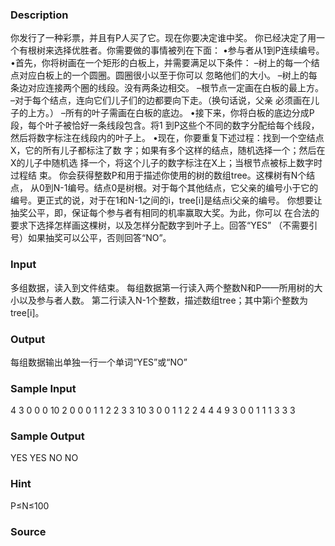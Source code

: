 
### Description
你发行了一种彩票，并且有P人买了它。现在你要决定谁中奖。
你已经决定了用一个有根树来选择优胜者。你需要做的事情被列在下面：
•参与者从1到P连续编号。
•首先，你将树画在一个矩形的白板上，并需要满足以下条件：
–树上的每一个结点对应白板上的一个圆圈。圆圈很小以至于你可以
忽略他们的大小。
–树上的每条边对应连接两个圈的线段。没有两条边相交。
–根节点一定画在白板的最上方。
–对于每个结点，连向它们儿子们的边都要向下走。（换句话说，父亲
必须画在儿子的上方。）
–所有的叶子需画在白板的底边。
•接下来，你将白板的底边分成P段，每个叶子被恰好一条线段包含。将1
到P这些个不同的数字分配给每个线段，然后将数字标注在线段内的叶子上。
•现在，你要重复下述过程：找到一个空结点X，它的所有儿子都标注了数
字；如果有多个这样的结点，随机选择一个；然后在X的儿子中随机选
择一个，将这个儿子的数字标注在X上；当根节点被标上数字时过程结
束。
你会获得整数P和用于描述你使用的树的数组tree。这棵树有N个结点，
从0到N-1编号。结点0是树根。对于每个其他结点，它父亲的编号小于它的
编号。更正式的说，对于在1和N-1之间的i，tree[i]是结点i父亲的编号。
你想要让抽奖公平，即，保证每个参与者有相同的机率赢取大奖。为此，你可以
在合法的要求下选择怎样画这棵树，以及怎样分配数字到叶子上。回答“YES”
（不需要引号）如果抽奖可以公平，否则回答“NO”。


### Input
多组数据，读入到文件结束。
每组数据第一行读入两个整数N和P——所用树的大小以及参与者人数。
第二行读入N-1个整数，描述数组tree；其中第i个整数为tree[i]。


### Output
每组数据输出单独一行一个单词“YES”或“NO”


### Sample Input
4 3
0 0 0
10 2
0 0 0 1 1 2 2 3 3
10 3
0 0 1 1 2 2 4 4 4
9 3
0 0 1 1 1 3 3 3
### Sample Output
YES
YES
NO
NO
### Hint
P≤N≤100
### Source
